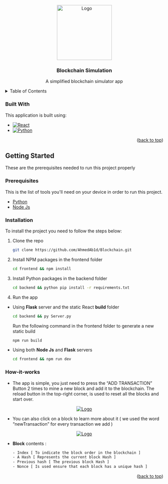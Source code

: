 
<!-- PROJECT LOGO -->
<br />
<div align="center">
  <a href="https://github.com/AhmedAb1d/Blockchain">
    <img src="https://raw.githubusercontent.com/AhmedAb1d/Blockchain/master/frontend/public/favicon.ico" alt="Logo" width="175" height="175">
  </a>

  <h3 align="center">Blockchain Simulation</h3>

  <p align="center">
    A simplified blockchain simulator app 
  </p>
</div>



<!-- TABLE OF CONTENTS -->
<details>
  <summary>Table of Contents</summary>
  <ol>
    <li>
      <a href="#built-with">About The Project</a>
      <ul>
        <li><a href="#built-with">Built With</a></li>
      </ul>
    </li>
    <li>
      <a href="#getting-started">Getting Started</a>
      <ul>
        <li><a href="#prerequisites">Prerequisites</a></li>
        <li><a href="#installation">Installation</a></li>
         <li><a href="#how-it-works">How-it-works</a></li>
      </ul>
    </li>
  </ol>
</details>



### Built With

This application is built using:

* [![React][React.js]][React-url]
* [![Python][Python.py]][Python-url]


<p align="right">(<a href="#readme-top">back to top</a>)</p>



<!-- GETTING STARTED -->
## Getting Started

These are the prerequisites needed to run this project properly 

### Prerequisites

This is the list of tools you'll need on your device in order to run this project.
* [Python](https://www.python.org/downloads/)
* [Node Js](https://nodejs.org/en/)

### Installation

To install the project you need to follow the steps below:

1. Clone the repo
   ```sh
   git clone https://github.com/AhmedAb1d/Blockchain.git
   ```
2. Install NPM packages in the frontend folder
   ```sh
   cd frontend && npm install
   ```
3. Install Python packages in the backend folder
   ```sh
   cd backend && python pip install -r requirements.txt
   ```
4. Run the app
* Using <b>Flask</b> server and the static React  <b>build</b> folder 
   ```sh
   cd backend && py Server.py
   ```
   Run the following command in the frontend folder to generate a new static build 
    ```sh
   npm run build
   ```
* Using both <b>Node Js</b> and <b>Flask</b> servers
	```sh
   cd frontend && npm run dev
   ```

### How-it-works
* The app is simple, you just need to press the “ADD TRANSACTION” Button 2 times to mine a new block and add it to the blockchain.
The reload button in the top-right corner, is used to reset all the blocks and start over.
<div align="center">
  <a href="http://blockchain.battat.lol/">
    <img src="https://i.imgur.com/5AN1ZFT.png" alt="Logo">
  </a>
</div>

* You can also click on a block to learn more about it ( we used the word “newTransaction” for every transaction we add )
<div align="center">
  <a href="http://blockchain.battat.lol/">
    <img src="https://i.imgur.com/9bLFvHR.png" alt="Logo">
  </a>
</div>
		
 * <b>Block</b> contents : 
 	```sh
 	- Index [ To indicate the block order in the blockchain ]
    - A Hash [ Represents the current block Hash ]
    - Previous hash [ The previous block Hash ]
    - Nonce [ Is used ensure that each block has a unique hash ]
   ```


 

<p align="right">(<a href="#readme-top">back to top</a>)</p>



<!-- MARKDOWN LINKS & IMAGES -->
<!-- https://www.markdownguide.org/basic-syntax/#reference-style-links -->
[React.js]: https://img.shields.io/badge/React-20232A?style=for-the-badge&logo=react&logoColor=61DAFB
[React-url]: https://reactjs.org/
[Python.py]: https://img.shields.io/badge/Python-282A3A?style=for-the-badge&logo=python&logoColor=5DA7DB
[Python-url]: https://www.python.org/
[Flask.py]: https://img.shields.io/badge/Flask-000000?style=for-the-badge&logo=flask&logoColor=C1C1C1
[Flask-url]: https://flask.palletsprojects.com/en/2.2.x/

